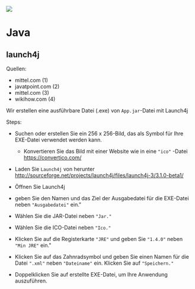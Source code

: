 ![](.\screens\java.ico)

   # Java

## launch4j


Quellen:
-   mittel.com (1)
-   javatpoint.com (2)
-   mittel.com (3)
-   wikihow.com (4)

Wir erstellen eine ausführbare Datei (.exe) von ```App.jar```-Datei mit Launch4j 

Steps:

-  Suchen oder erstellen Sie ein 256 x 256-Bild,
   das als Symbol für Ihre EXE-Datei verwendet werden kann.
   -  Konvertieren Sie das Bild mit einer Website wie in eine ```"ico"``` -Datei https://convertico.com/
-  Laden Sie ```Launch4j``` von herunter http://sourceforge.net/projects/launch4j/files/launch4j-3/3.1.0-beta1/

-  Öffnen Sie Launch4j
-  geben Sie den Namen und das Ziel der Ausgabedatei für die EXE-Datei neben ```"Ausgabedatei"``` ein."
-  Wählen Sie die JAR-Datei neben ```"Jar."```
-  Wählen Sie die ICO-Datei neben ```"Ico."```
-  Klicken Sie auf die Registerkarte ```"JRE"``` und geben Sie ```"1.4.0"``` neben ```"Min JRE"``` ein."
-  Klicken Sie auf das Zahnradsymbol
   und geben Sie einen Namen für die Datei ```".xml"``` neben ```"Dateiname"``` ein.
   Klicken Sie auf ```"Speichern."```
-  Doppelklicken Sie auf erstellte EXE-Datei, um Ihre Anwendung auszuführen.
